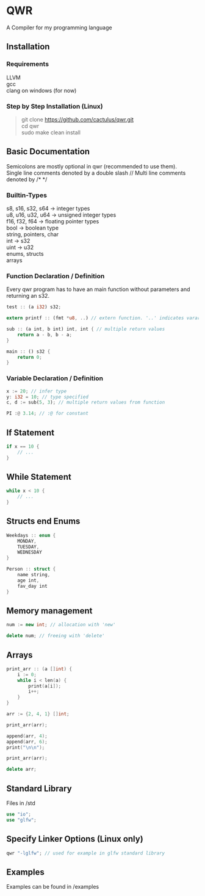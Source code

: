 # QWR
A Compiler for my programming language

## Installation
### Requirements
LLVM \
gcc \
clang on windows (for now)

### Step by Step Installation (Linux)
> git clone https://github.com/cactulus/qwr.git \
> cd qwr \
> sudo make clean install

## Basic Documentation
Semicolons are mostly optional in qwr (recommended to use them). \
Single line comments denoted by a double slash //
Multi line comments denoted by /* */

### Builtin-Types
s8, s16, s32, s64 -> integer types \
u8, u16, u32, u64 -> unsigned integer types \
f16, f32, f64 -> floating pointer types \
bool -> boolean type \
string, pointers, char \
int -> s32 \
uint -> u32 \
enums, structs \
arrays

### Function Declaration / Definition
Every qwr program has to have an main function without parameters and returning an s32.
```Rust
test :: (a i32) s32;

extern printf :: (fmt *u8, ..) // extern function. '..' indicates varargs

sub :: (a int, b int) int, int { // multiple return values
    return a - b, b - a;
}

main :: () s32 {
    return 0;
}
```

### Variable Declaration / Definition
```Rust
x := 20; // infer type
y: i32 = 10; // type specified
c, d := sub(5, 3); // multiple return values from function

PI :@ 3.14; // :@ for constant

```

## If Statement
```Rust
if x == 10 {
    // ...
}
```

## While Statement
```Rust
while x < 10 {
    // ...
}
```

## Structs end Enums
```Rust
Weekdays :: enum {
	MONDAY,
	TUESDAY,
	WEDNESDAY
}

Person :: struct {
	name string,
	age int,
	fav_day int
}
```

## Memory management
```Cpp
num := new int; // allocation with 'new'

delete num; // freeing with 'delete'
```

## Arrays
```Cpp
print_arr :: (a []int) {
	i := 0;
	while i < len(a) {
		print(a[i]);
		i++;
	}
}

arr := {2, 4, 1} []int;

print_arr(arr);

append(arr, 4);
append(arr, 6);
print("\n\n");

print_arr(arr);

delete arr;
```

## Standard Library
Files in /std
```Rust
use "io";
use "glfw";
```

## Specify Linker Options (Linux only)
```Rust
qwr "-lglfw"; // used for example in glfw standard library
```

## Examples
Examples can be found in /examples

